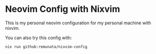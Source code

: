 # Neovim Config with Nixvim

This is my personal neovim configuration for my personal machine with nixvim.

You can also try this config with:
```
nix run github:remunata/nixvim-config
```
